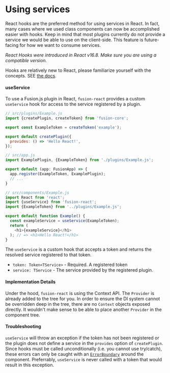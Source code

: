 # Using services

React hooks are the preferred method for using services in React. In fact, many cases where we used class components can now be accomplished easier with hooks. Keep in mind that most plugins currently do not provide a service we would be able to use on the client-side. This feature is future-facing for how we want to consume services.

*React Hooks were introduced in React v16.8. Make sure you are using a compatible version.*

Hooks are relatively new to React, please familiarize yourself with the concepts. SEE [the docs](https://reactjs.org/docs/hooks-intro.html).

#### useService

To use a Fusion.js plugin in React, `fusion-react` provides a custom `useService` hook for access to the service registered by a plugin.

```js
// src/plugins/Example.js
import {createPlugin, createToken} from 'fusion-core';

export const ExampleToken = createToken('example');

export default createPlugin({
  provides: () => 'Hello React!',
});

// src/app.js
import ExamplePlugin, {ExampleToken} from './plugins/Example.js';

export default (app: FusionApp) => {
  app.register(ExampleToken, ExamplePlugin);
  // ...
}

// src/components/Example.js
import React from 'react';
import {useService} from 'fusion-react';
import {ExampleToken} from '../plugins/Example.js';

export default function Example() {
  const exampleService = useService(ExampleToken);
  return (
    <h1>{exampleService}</h1>
  ); // => <h1>Hello React!</h1>
}
```

The `useService` is a custom hook that accepts a token and returns the resolved service registered to that token.

* `token: Token<TService>` - Required. A registered token
* `service: TService` - The service provided by the registered plugin.

#### Implementation Details

Under the hood, `fusion-react` is using the Context API. The `Provider` is already added to the tree for you. In order to ensure the DI system cannot be overridden deep in the tree, there are no `Context` objects exposed directly. It wouldn't make sense to be able to place another `Provider` in the component tree.

#### Troubleshooting
`useService` will throw an exception if the token has not been registered or the plugin does not define a service in the `provides` option of `createPlugin`. Since hooks must be called unconditionally (i.e. you cannot use try/catch), these errors can only be caught with an [`ErrorBoundary`](https://reactjs.org/docs/error-boundaries.html) around the component. Preferrably, `useService` is never called with a token that would result in this exception.
